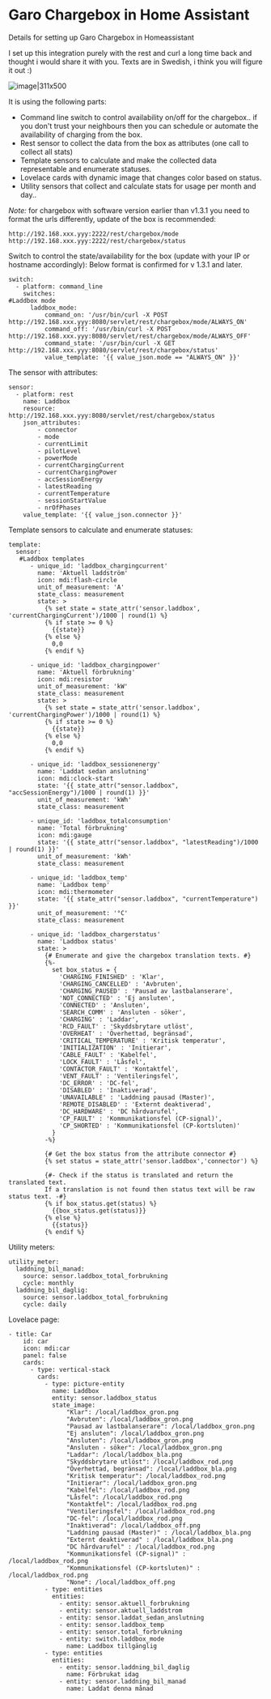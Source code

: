 # Garo Chargebox in Home Assistant
Details for setting up Garo Chargebox in Homeassistant

I set up this integration purely with the rest and curl a long time back and thought i would share it with you.
Texts are in Swedish, i think you will figure it out :)

![image|311x500](content/lovelace-screenshot.png) 

It is using the following parts:

* Command line switch to control availability on/off for the chargebox.. if you don't trust your neighbours then you can schedule or automate the availability of charging from the box.
* Rest sensor to collect the data from the box as attributes (one call to collect all stats)
* Template sensors to calculate and make the collected data representable and enumerate statuses.
* Lovelace cards with dynamic image that changes color based on status.
* Utility sensors that collect and calculate stats for usage per month and day..


*Note:* for chargebox with software version earlier than v1.3.1 you need to format the urls differently, update of the box is recommended:
```
http://192.168.xxx.yyy:2222/rest/chargebox/mode
http://192.168.xxx.yyy:2222/rest/chargebox/status
```

Switch to control the state/availability for the box (update with your IP or hostname accordingly): 
Below format is confirmed for v 1.3.1 and later.

```
switch:
  - platform: command_line
    switches:
#Laddbox mode
      laddbox_mode:
          command_on: '/usr/bin/curl -X POST http://192.168.xxx.yyy:8080/servlet/rest/chargebox/mode/ALWAYS_ON'
          command_off: '/usr/bin/curl -X POST http://192.168.xxx.yyy:8080/servlet/rest/chargebox/mode/ALWAYS_OFF'
          command_state: '/usr/bin/curl -X GET http://192.168.xxx.yyy:8080/servlet/rest/chargebox/status'
          value_template: '{{ value_json.mode == "ALWAYS_ON" }}'
```

The sensor with attributes:

```
sensor:
  - platform: rest
    name: Laddbox
    resource: http://192.168.xxx.yyy:8080/servlet/rest/chargebox/status
    json_attributes:
        - connector
        - mode
        - currentLimit
        - pilotLevel
        - powerMode
        - currentChargingCurrent
        - currentChargingPower
        - accSessionEnergy
        - latestReading
        - currentTemperature
        - sessionStartValue
        - nrOfPhases
    value_template: '{{ value_json.connector }}'
```

Template sensors to calculate and enumerate statuses:
```
template:
  sensor:
   #Laddbox templates
      - unique_id: 'laddbox_chargingcurrent'
        name: 'Aktuell laddström'
        icon: mdi:flash-circle
        unit_of_measurement: 'A'
        state_class: measurement
        state: >
          {% set state = state_attr('sensor.laddbox', 'currentChargingCurrent')/1000 | round(1) %}
          {% if state >= 0 %}
            {{state}}
          {% else %}
            0,0
          {% endif %}

      - unique_id: 'laddbox_chargingpower'
        name: 'Aktuell förbrukning'
        icon: mdi:resistor
        unit_of_measurement: 'kW'
        state_class: measurement
        state: >
          {% set state = state_attr('sensor.laddbox', 'currentChargingPower')/1000 | round(1) %}
          {% if state >= 0 %}
            {{state}}
          {% else %}
            0,0
          {% endif %}

      - unique_id: 'laddbox_sessionenergy'
        name: 'Laddat sedan anslutning'
        icon: mdi:clock-start
        state: '{{ state_attr("sensor.laddbox", "accSessionEnergy")/1000 | round(1) }}'
        unit_of_measurement: 'kWh'
        state_class: measurement

      - unique_id: 'laddbox_totalconsumption'
        name: 'Total förbrukning'
        icon: mdi:gauge
        state: '{{ state_attr("sensor.laddbox", "latestReading")/1000 | round(1) }}'
        unit_of_measurement: 'kWh'
        state_class: measurement

      - unique_id: 'laddbox_temp'
        name: 'Laddbox temp'
        icon: mdi:thermometer
        state: '{{ state_attr("sensor.laddbox", "currentTemperature") }}'
        unit_of_measurement: '°C'
        state_class: measurement

      - unique_id: 'laddbox_chargerstatus'
        name: 'Laddbox status'
        state: >
          {# Enumerate and give the chargebox translation texts. #}
          {%-
            set box_status = {
              'CHARGING_FINISHED' : 'Klar',
              'CHARGING_CANCELLED' : 'Avbruten',
              'CHARGING_PAUSED' : 'Pausad av lastbalanserare',
              'NOT_CONNECTED' : 'Ej ansluten',
              'CONNECTED' : 'Ansluten',
              'SEARCH_COMM' : 'Ansluten - söker',
              'CHARGING' : 'Laddar',
              'RCD_FAULT' : 'Skyddsbrytare utlöst',
              'OVERHEAT' : 'Överhettad, begränsad',
              'CRITICAL_TEMPERATURE' : 'Kritisk temperatur',
              'INITIALIZATION' : 'Initierar',
              'CABLE_FAULT' : 'Kabelfel',
              'LOCK_FAULT' : 'Låsfel',
              'CONTACTOR_FAULT' : 'Kontaktfel',
              'VENT_FAULT' : 'Ventileringsfel',
              'DC_ERROR' : 'DC-fel',
              'DISABLED' : 'Inaktiverad',
              'UNAVAILABLE' : 'Laddning pausad (Master)',
              'REMOTE_DISABLED' : 'Externt deaktiverad',
              'DC_HARDWARE' : 'DC hårdvarufel',
              'CP_FAULT' : 'Kommunikationsfel (CP-signal)',
              'CP_SHORTED' : 'Kommunikationsfel (CP-kortsluten)'
            }
          -%}

          {# Get the box status from the attribute connector #}
          {% set status = state_attr('sensor.laddbox','connector') %}

          {#- Check if the status is translated and return the translated text.
          If a translation is not found then status text will be raw status text. -#}
          {% if box_status.get(status) %}
            {{box_status.get(status)}}
          {% else %}
            {{status}}
          {% endif %}
```

Utility meters:
```
utility_meter:
  laddning_bil_manad:
    source: sensor.laddbox_total_forbrukning
    cycle: monthly
  laddning_bil_daglig:
    source: sensor.laddbox_total_forbrukning
    cycle: daily
```

Lovelace page:

```
- title: Car
    id: car
    icon: mdi:car
    panel: false
    cards:
      - type: vertical-stack
        cards:
          - type: picture-entity
            name: Laddbox
            entity: sensor.laddbox_status
            state_image:
                "Klar": /local/laddbox_gron.png
                "Avbruten": /local/laddbox_gron.png
                "Pausad av lastbalanserare": /local/laddbox_gron.png
                "Ej ansluten": /local/laddbox_gron.png
                "Ansluten": /local/laddbox_gron.png
                "Ansluten - söker": /local/laddbox_gron.png
                "Laddar": /local/laddbox_bla.png
                "Skyddsbrytare utlöst": /local/laddbox_rod.png
                "Överhettad, begränsad": /local/laddbox_bla.png
                "Kritisk temperatur": /local/laddbox_rod.png
                "Initierar": /local/laddbox_gron.png
                "Kabelfel": /local/laddbox_rod.png
                "Låsfel": /local/laddbox_rod.png
                "Kontaktfel": /local/laddbox_rod.png
                "Ventileringsfel": /local/laddbox_rod.png
                "DC-fel": /local/laddbox_rod.png
                "Inaktiverad": /local/laddbox_off.png
                "Laddning pausad (Master)" : /local/laddbox_bla.png
                "Externt deaktiverad" : /local/laddbox_bla.png
                "DC hårdvarufel" : /local/laddbox_rod.png
                "Kommunikationsfel (CP-signal)" : /local/laddbox_rod.png
                "Kommunikationsfel (CP-kortsluten)" : /local/laddbox_rod.png
                "None": /local/laddbox_off.png
          - type: entities
            entities:
              - entity: sensor.aktuell_forbrukning
              - entity: sensor.aktuell_laddstrom
              - entity: sensor.laddat_sedan_anslutning
              - entity: sensor.laddbox_temp
              - entity: sensor.total_forbrukning
              - entity: switch.laddbox_mode
                name: Laddbox tillgänglig
          - type: entities
            entities:
              - entity: sensor.laddning_bil_daglig
                name: Förbrukat idag
              - entity: sensor.laddning_bil_manad
                name: Laddat denna månad
```
